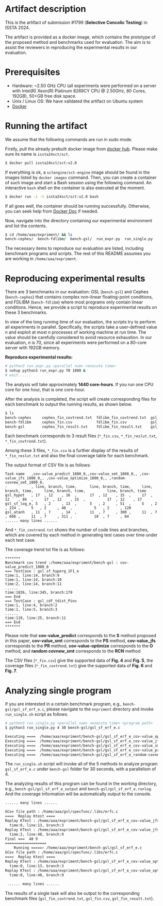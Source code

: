 # Artifact description
This is the artifact of submission #1799 (**Selective Concolic Testing**) in ISSTA 2024. 

The artifact is provided as a docker image, which contains the prototype of the proposed method and benchmarks used for evaluation. The aim is to assist the reviewers in reproducing the experimental results in our evaluation.

# Prerequisites
+ Hardware: ~2.50 GHz CPU (all experiments were performed on a server with Intel(R) Xeon(R) Platinum 8269CY CPU @ 2.50GHz, 80 Cores, 192GB), 50+GB free disk space.
+ Unix / Linux OS: We have validated the artifact on Ubuntu system
+ [Docker](https://www.docker.com/pricing/)

# Running the artifact
We assume that the following commands are run in sudo mode. 

Firstly, pull the already prebuilt docker image from [docker hub](https://hub.docker.com/r/sctengine/sct-engine). Please make sure its name is `issta24sct/sct`.
```sh
$ docker pull issta24sct/sct:v2.0
```

If everything is ok, a `sctengine/sct-engine` image should be found in the images listed by `docker images` command. Then, you can create a container of such image and start a Bash session using the following command. An interactive `bash` shell on the container is also executed at the moment.
```sh
$ docker run -i -t issta24sct/sct:v2.0 bash
```

If all goes well, the container should be running successfully. Otherwise, you can seek help from [Docker Doc](https://docs.docker.com/) if needed. 

Now, navigate into the directory containing our experimental environment and list the contents. 
```sh
$ cd /home/aaa/expriment/ && ls
bench-cephes/  bench-fdlibm/  bench-gsl/  run_expr.py  run_single.py
```
The necessary items to reproduce our evaluation are listed, including benchmark programs and scripts. The rest of this README assumes you are working in `/home/aaa/expriment`.

# Reproducing experimental results

There are 3 benchmarks in our evaluation: GSL (`bench-gsl`) and Cephes (`bench-cephes`) that contains complex non-linear floating-point conditions, and FDLIBM (`bench-fdlibm`) where most programs only contain linear conditions. Hence, we provide a script to reproduce experimental results on these 3 benchmarks. 

In view of the long running time of our evaluation, the scripts try to perform all experiments in parallel. Specifically, the scripts take a user-defined value *n* and exploit at most *n* processes of working machine at run time. The value should be carefully considered to avoid resource exhaustion. In our evaluation, *n* is 70, since all experiments were performed on a 80-core server with 192GB memory.

**Reproduce experimental results:**

```bash
# python3 run_expr.py <parallel num> <execute time>
$ nohup python3 run_expr.py 70 1800 &  
# wait......
```

The analysis will take approximately **1440 core-hours**. If you run one CPU core for one hour, that is one core-hour. 

After the analysis is completed, the script will create corresponding files for each benchmark to output the running results, as shown below.

```bash
$ ls
bench-cephes     cephes_fin_covtrend.txt  fdlibm_fin_covtrend.txt  gsl_fin_covtrend.txt  run_expr.py      
bench-fdlibm     cephes_fin.csv           fdlibm_fin.csv           gsl_fin.csv           run_single.py
bench-gsl        cephes_fin_result.txt    fdlibm_fin_result.txt    gsl_fin_result.txt    
```

Each benchmark corresponds to 3 result files (`*_fin.csv`, `*_fin_reslut.txt`, `*_fin_covtrend.txt`). 

Among these 3 files, `*_fin.csv` is a further display of the results of `*_fin_reslut.txt` and also the final coverage table for each benchmark.

The output format of CSV file is as follows:

```
Task name   ,cov-value_predict_1800_0,,cov-value_smt_1800_0,, ,cov-value_jfs_1800_0,, ,cov-value_optimize_1800_0,, ,random-covnew_smt_1800_0,
-           , line, branch, time,      line, branch, time,     line, branch, time,     line, branch, time,          line, branch, time
gsl_hypot   , 17  , 12    , 16  ,      17  , 12    , 15  ,     17  , 12    , 86  ,     17  , 12    , 15  ,          17  , 12    , 17
gsl_sf_log_e, 5   , 2     , 13  ,      5   , 2     , 51  ,     5   , 2     , 224 ,     5   , 2     , 48  ,          5   , 2     , 120
gsl_atanh   , 11  , 7     , 14  ,      11  , 7     , 300 ,     11  , 7     , 666 ,     11  , 7     , 311 ,          10  , 7     , 84
...... many lines ......
```

And `*_fin_covtrend.txt` shows the number of code lines and branches, which are covered by each method in generating test cases over time under each test case.

The coverage trend txt file is as follows:

```
*******
Benchmark cov trend :/home/aaa/expriment/bench-gsl : cov-value_predict_1800_0
=== TestCase : gsl_sf_hyperg_1F1_e
time:1, line:14, branch:9
time:1, line:14, branch:10
time:2, line:14, branch:11
......
time:1836, line:345, branch:179
=== End
=== TestCase : gsl_cdf_tdist_Pinv
time:1, line:4, branch:2
time:1, line:5, branch:3
......
time:119, line:25, branch:11
=== End
*******
```

Please note that **cov-value_predict** corresponds to the **S** method proposed in this paper, **cov-value_smt** corresponds to the **PS** method, **cov-value_jfs** corresponds to the **PR** method, **cov-value-optimize** corresponds to the **O** method, and **random covnew_smt** corresponds to the **RCN** method

The CSV files (`*_fin.csv`) give the supported data of **Fig. 4** and **Fig. 5**, the coverage files (`*_fin_covtrend.txt`) give the supported data of **Fig. 6** and **Fig. 7**.

# Analyzing single program
If you are interested in a certain benchmark program, e.g., `bench-gsl/gsl_sf_erf_e.c`, please navigate to the `expriment` directory and invoke `run_single.sh` script as follows.

```bash
# python3 run_single.py <parallel num> <execute time> <program path>
$ python3 run_single.py 4 30 bench-gsl/gsl_sf_erf_e.c

Executing ====  /home/aaa/expriment/bench-gsl/gsl_sf_erf_e_cov-value_optimize_30_0_output
Executing ====  /home/aaa/expriment/bench-gsl/gsl_sf_erf_e_cov-value_jfs_30_0_output
Executing ====  /home/aaa/expriment/bench-gsl/gsl_sf_erf_e_cov-value_smt_30_0_output
Executing ====  /home/aaa/expriment/bench-gsl/gsl_sf_erf_e_cov-value_predict_30_0_output
Executing ====  /home/aaa/expriment/bench-gsl/gsl_sf_erf_e_random-covnew_smt_30_0_output
```
The `run_single.sh` script will invoke all of the 5 methods to analyze program `gsl_sf_erf_e.c` under `bench-gsl` folder for 30 seconds, with a parallelism of 4. 

The analyzing results of this program can be found in the working directory, e.g., `bench-gsl/gsl_sf_erf_e_output` and `bench-gsl/gsl_sf_erf_e.runlog`. And the coverage information will be automatically output to the console.

```bash
...... many lines ......

GCov file path : /home/aaa/gsl/specfunc/.libs/erfc.c
====  Replay Ktest ====
Replay KTest : /home/aaa/expriment/bench-gsl/gsl_sf_erf_e_cov-value_jfs_30_0_output/test000001.ktest
  time:0, line:13, branch:3
Replay KTest : /home/aaa/expriment/bench-gsl/gsl_sf_erf_e_cov-value_jfs_30_0_output/test000002.ktest
  time:2, line:48, branch:9
Final ===  48 9 
===================
    Running =====> /home/aaa/expriment/bench-gsl/gsl_sf_erf_e.c
GCov file path : /home/aaa/gsl/specfunc/.libs/erfc.c
====  Replay Ktest ====
Replay KTest : /home/aaa/expriment/bench-gsl/gsl_sf_erf_e_cov-value_optimize_30_0_output/test000001.ktest
  time:0, line:13, branch:3
Replay KTest : /home/aaa/expriment/bench-gsl/gsl_sf_erf_e_cov-value_optimize_30_0_output/test000002.ktest
  time:0, line:48, branch:9
  
 ...... many lines ......
```

The results of a single task will also be output to the corresponding benchmark files (`gsl_fin_covtrend.txt`, `gsl_fin.csv`, `gsl_fin_result.txt`).
